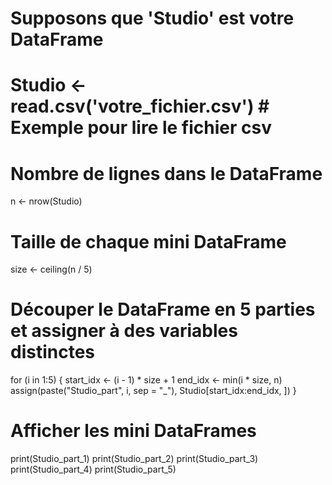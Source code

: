 # Supposons que 'Studio' est votre DataFrame
# Studio <- read.csv('votre_fichier.csv') # Exemple pour lire le fichier csv

# Nombre de lignes dans le DataFrame
n <- nrow(Studio)

# Taille de chaque mini DataFrame
size <- ceiling(n / 5)

# Découper le DataFrame en 5 parties et assigner à des variables distinctes
for (i in 1:5) {
  start_idx <- (i - 1) * size + 1
  end_idx <- min(i * size, n)
  assign(paste("Studio_part", i, sep = "_"), Studio[start_idx:end_idx, ])
}

# Afficher les mini DataFrames
print(Studio_part_1)
print(Studio_part_2)
print(Studio_part_3)
print(Studio_part_4)
print(Studio_part_5)

